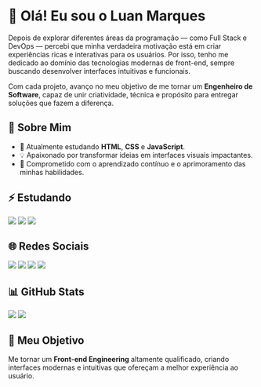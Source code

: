 <div class="container">
  <h1>👋 Olá! Eu sou o Luan Marques</h1>

 <p>Depois de explorar diferentes áreas da programação — como Full Stack e DevOps — percebi que minha verdadeira motivação está em criar experiências ricas e interativas para os usuários. Por isso, tenho me dedicado ao domínio das tecnologias modernas de front-end, sempre buscando desenvolver interfaces intuitivas e funcionais.</p> <p>Com cada projeto, avanço no meu objetivo de me tornar um <strong>Engenheiro de Software</strong>, capaz de unir criatividade, técnica e propósito para entregar soluções que fazem a diferença.</p>
 
  <h2>🚀 Sobre Mim</h2>
  <ul>
    <li>🌱 Atualmente estudando <strong>HTML</strong>, <strong>CSS</strong> e <strong>JavaScript</strong>.</li>
    <li>💡 Apaixonado por transformar ideias em interfaces visuais impactantes.</li>
    <li>💪 Comprometido com o aprendizado contínuo e o aprimoramento das minhas habilidades.</li>
  </ul>

  <h2>⚡ Estudando</h2>
  <div class="tech-stack">
    <img src="https://img.shields.io/badge/HTML5-E34F26?style=for-the-badge&logo=html5&logoColor=white" />
    <img src="https://img.shields.io/badge/CSS3-1572B6?style=for-the-badge&logo=css3&logoColor=white" />
    <img src="https://img.shields.io/badge/JavaScript-F7DF1E?style=for-the-badge&logo=javascript&logoColor=black" />
<!--
    <img src="https://img.shields.io/badge/TypeScript-3178C6?style=for-the-badge&logo=typescript&logoColor=white" />
    <img src="https://img.shields.io/badge/React-61DAFB?style=for-the-badge&logo=react&logoColor=black" />
    <img src="https://img.shields.io/badge/Next.js-000000?style=for-the-badge&logo=nextdotjs&logoColor=white" />
    <img src="https://img.shields.io/badge/TailwindCSS-38B2AC?style=for-the-badge&logo=tailwind-css&logoColor=white" />
    <img src="https://img.shields.io/badge/UX/UI-5A67D8?style=for-the-badge&logo=figma&logoColor=white" />
    -->
  </div>

  <h2>🌐 Redes Sociais</h2>
  <div class="social-links">
    <a href="https://luanmarquesdev.com.br/" target="_blank"><img src="https://img.shields.io/badge/-Portfolio-%23000000?style=for-the-badge&logo=github&logoColor=white"></a>
    <a href="https://instagram.com/luan_marques_dev" target="_blank"><img src="https://img.shields.io/badge/-Instagram-%23E4405F?style=for-the-badge&logo=instagram&logoColor=white"></a>
    <a href="mailto:luanmarquesdev22@gmail.com"><img src="https://img.shields.io/badge/-Gmail-%23333?style=for-the-badge&logo=gmail&logoColor=white"></a>
    <a href="https://www.linkedin.com/in/luan-marques-pereira-125852205" target="_blank"><img src="https://img.shields.io/badge/-LinkedIn-%230077B5?style=for-the-badge&logo=linkedin&logoColor=white"></a>
  </div>

  <h2>📊 GitHub Stats</h2>
  <div class="github-stats">
    <img src="https://github-readme-stats.vercel.app/api?username=LuanMarques-Dev&show_icons=true&theme=tokyonight&include_all_commits=true&count_private=true" />
    <img src="https://github-readme-stats.vercel.app/api/top-langs/?username=LuanMarques-Dev&layout=compact&langs_count=16&theme=tokyonight" />
  </div>

  <h2>🎯 Meu Objetivo</h2>
  <p>Me tornar um <strong>Front-end Engineering</strong> altamente qualificado, criando interfaces modernas e intuitivas que ofereçam a melhor experiência ao usuário.</p>
</div>

</body>
</html>
